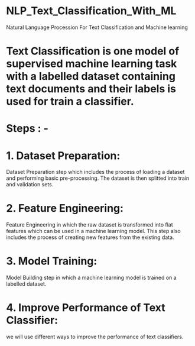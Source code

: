 # NLP_Text_Classification_With_ML
Natural Language Procession For Text Classification and Machine learning 

# Text Classification is one model of supervised machine learning task with a labelled dataset containing text documents and their labels is used for train a classifier.

# Steps : -

# 1. Dataset Preparation: 

Dataset Preparation step which includes the process of loading a dataset and performing basic pre-processing. The dataset is then splitted into train and validation sets.


# 2. Feature Engineering: 

Feature Engineering in which the raw dataset is transformed into flat features which can be used in a machine learning model. This step also includes the process of creating new features from the existing data.


# 3. Model Training: 

Model Building step in which a machine learning model is trained on a labelled dataset.


# 4. Improve Performance of Text Classifier: 

we will use different ways to improve the performance of text classifiers.
